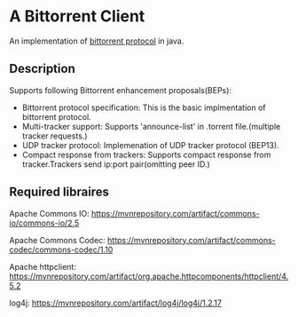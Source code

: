 # A Bittorrent Client

An implementation of [bittorrent protocol](https://wiki.theory.org/index.php/BitTorrentSpecification) in java.

Description
-----------

Supports following Bittorrent enhancement proposals(BEPs):

* Bittorrent protocol specification:
  This is the basic implmentation of bittorrent protocol.
* Multi-tracker support:
  Supports 'announce-list' in .torrent file.(multiple tracker requests.)
* UDP tracker protocol:
  Implemenation of UDP tracker protocol (BEP13).
* Compact response from trackers:
  Supports compact response from tracker.Trackers send ip:port pair(omitting peer ID.)
 
Required libraires
------------------

Apache Commons IO:
https://mvnrepository.com/artifact/commons-io/commons-io/2.5

Apache Commons Codec:
https://mvnrepository.com/artifact/commons-codec/commons-codec/1.10

Apache httpclient:
https://mvnrepository.com/artifact/org.apache.httpcomponents/httpclient/4.5.2

log4j:
https://mvnrepository.com/artifact/log4j/log4j/1.2.17
  
 


